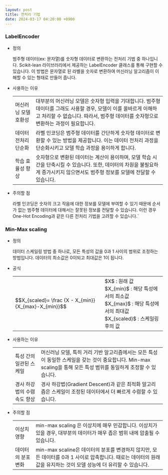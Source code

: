 ```yaml
---
layout: post
title: 전처리 기법
date: 2024-03-17 04:20:00 +0900
---
```

### LabelEncoder
- 정의
  <p class="sub">범주형 데이터(ex: 문자열)를 숫자형 데이터로 변환하는 전처리 기법 중 하나입니다. Scikit-lean 라이브러리에서 제공하는 LabelEncoder 클래스를 통해 구현할 수 있습니다. 이 방법은 문자열로 된 라벨을 숫자로 변환하여 머신러닝 알고리즘이 이해할 수 있는 형태로 만들어 줍니다.</p>
- 사용하는 이유
  <table>
  <tr>
  <td>머신러닝 모델 호환성</td>
  <td>대부분의 머신러닝 모델은 숫자형 입력을 기대합니다. 범주형 데이터를 그래도 사용할 경우, 모델이 이를 올바르게 이해하고 처리할 수 없습니다. 따라서, 범주형 데이터를 숫자형으로 변환하는 과정이 필요합니다.</td>
  </tr>
  <tr>
  <td>데이터 전처리 단순화</td>
  <td>라벨 인코딩은 범주형 데이터를 간단하게 숫자형 데이터로 변환할 수 있는 방법을 제공합니다. 이는 데이터 전처리 과정을 단순화시키고 모델 학습 과정을 용이하게 합니다.</td>
  </tr>
  <tr>
  <td>학습 효율성 향상</td>
  <td>숫자형으로 변환된 데이터는 계산이 용이하며, 모델 학습 시간을 단축시킬 수 있습니다. 또한, 데이터의 차원을 불필요하게 증가시키지 않으면서도 범주형 정보를 모델에 전달할 수 있습니다.</td>
  </tr>
  </table>
- 주의할 점
  <p class="sub">라벨 인코딩은 숫자의 크고 작음에 대한 정보를 모델에 부여할 수 있기 때문에 순서가 없는 범주형 데이터에 대해서는 잘못된 정보를 전달할 수 있습니다. 이런 경우 One-Hot Encoding과 같은 다른 전처리 기법을 고려할 수 있습니다.`</p>

### Min-Max scaling
- 정의
  <p class="sub">데이터 스케일링 방법 중 하나로, 모든 특성의 값을 0과 1 사이의 범위로 조정하는 방법입니다. 데이터의 최소값은 0이되고 최대값은 1이 됩니다.</p>
- 공식
  <table>
  <tr>
  <td class="letex">$$X_{scaled}= \frac {X - X_{min}} {X_{max}-X_{min}}$$</td>
  <td class="letex-desc">
  $X$ : 원래 값 <br/>
  $X_{min}$ : 해당 특성에서의 최소값 <br/>
  $X_{max}$ : 해당 특성에서의 최대값 <br/>
  $X_{scaled}$ : 스케일링 후의 값
  </td>
  </tr>
  </table>
- 사용하는 이유
  <table>
  <tr>
  <td>특성 간의 일관된 스케일</td>
  <td>머신러닝 모델, 특히 거리 기반 알고리즘에서는 모든 특성이 동일한 스케일을 갖는 것이 중요합니다. Min-max scaling을 통해 모든 특성 범위를 동일하게 조정할 수 있습니다.</td>
  </tr>
  <tr>
  <td>경사 하강법의 수렴 속도 향상</td>
  <td>경사 하강법(Gradient Descent)과 같은 최적화 알고리즘은 스케일이 조정된 데이터에서 더 빠르게 수렴할 수 있습니다.</td>
  </tr>
  </table>

- 주의할 점
  <table>
  <tr>
  <td>이상치 영향</td>
  <td>min-max scaling 은 이상치에 매우 민감합니다. 이상치가 있을 경우, 대부분의 데이터가 매우 좁은 범위 내에 압출될 수 있습니다.</td>
  </tr>
  <tr>
  <td>데이터의 분포 변화</td>
  <td>min-max scaline은 데이터의 분포를 변경하지 않지만, 모든 데이터를 0과 1 사이로 압축합니다. 때로는 데이터의 원래 값을 유지하는 것이 모델 성능에 더 유리할 수 있습니다.</td>
  </tr>
  </table>